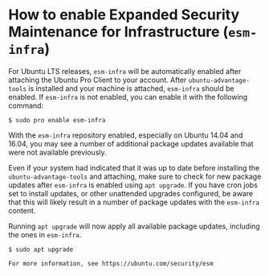 # How to enable Expanded Security Maintenance for Infrastructure (`esm-infra`)

For Ubuntu LTS releases, `esm-infra` will be automatically enabled after
attaching the Ubuntu Pro Client to your account. After `ubuntu-advantage-tools`
is installed and your machine is attached, `esm-infra` should be enabled. If
`esm-infra` is not enabled, you can enable it with the following command:

```console
$ sudo pro enable esm-infra
```

With the `esm-infra` repository enabled, especially on Ubuntu 14.04 and 16.04,
you may see a number of additional package updates available that were not
available previously.

Even if your system had indicated that it was up to date before installing the
`ubuntu-advantage-tools` and attaching, make sure to check for new package
updates after `esm-infra` is enabled using `apt upgrade`. If you have cron jobs
set to install updates, or other unattended upgrades configured, be aware that
this will likely result in a number of package updates with the `esm-infra`
content.

Running `apt upgrade` will now apply all available package updates, including
the ones in `esm-infra`.

```console
$ sudo apt upgrade
```

```{seealso}
For more information, see https://ubuntu.com/security/esm
```
